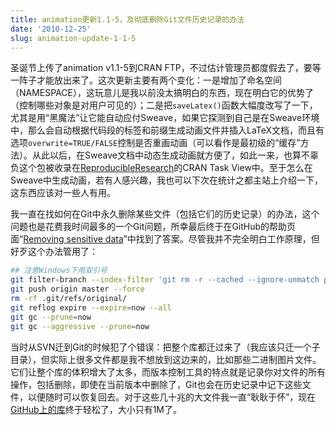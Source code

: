 ```yaml
---
title: animation更新1.1-5，及彻底删除Git文件历史记录的办法
date: '2010-12-25'
slug: animation-update-1-1-5
---
```


圣诞节上传了animation v1.1-5到CRAN FTP，不过估计管理员都度假去了，要等一阵子才能放出来了。这次更新主要有两个变化：一是增加了命名空间（NAMESPACE），这玩意儿是我以前没太搞明白的东西，现在明白它的优势了（控制哪些对象是对用户可见的）；二是把`saveLatex()`函数大幅度改写了一下，尤其是用“黑魔法”让它能自动应付Sweave，如果它探测到自己是在Sweave环境中，那么会自动根据代码段的标签和前缀生成动画文件并插入LaTeX文档，而且有选项`overwrite=TRUE/FALSE`控制是否重画动画（可以看作是最初级的“缓存”方法）。从此以后，在Sweave文档中动态生成动画就方便了，如此一来，也算不辜负这个包被收录在[ReproducibleResearch](http://cran.r-project.org/web/views/ReproducibleResearch.html)的CRAN Task View中。至于怎么在Sweave中生成动画，若有人感兴趣，我也可以下次在统计之都主站上介绍一下，这东西应该对一些人有用。

我一直在找如何在Git中永久删除某些文件（包括它们的历史记录）的办法，这个问题也是花费我时间最多的一个Git问题，所幸最后终于在GitHub的帮助页面“[Removing sensitive data](http://help.github.com/removing-sensitive-data/)”中找到了答案。尽管我并不完全明白工作原理，但好歹这个办法管用了：

    
```bash
## 注意Windows下用双引号
git filter-branch --index-filter 'git rm -r --cached --ignore-unmatch path/to/your/file' HEAD
git push origin master --force
rm -rf .git/refs/original/
git reflog expire --expire=now --all
git gc --prune=now
git gc --aggressive --prune=now
```


当时从SVN迁到Git的时候犯了个错误：把整个库都迁过来了（我应该只迁一个子目录），但实际上很多文件都是我不想放到这边来的，比如那些二进制图片文件。它们让整个库的体积增大了太多，而版本控制工具的特点就是记录你对文件的所有操作，包括删除，即使在当前版本中删除了，Git也会在历史记录中记下这些文件，以便随时可以恢复回去。对于这些几十兆的大文件我一直“耿耿于怀”，现在[GitHub上的库](https://github.com/yihui/animation)终于轻松了，大小只有1M了。

